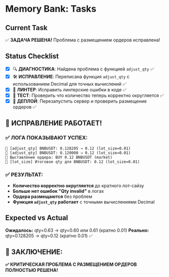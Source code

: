 # Memory Bank: Tasks

## Current Task
✅ **ЗАДАЧА РЕШЕНА!** Проблема с размещением ордеров исправлена!

## Status Checklist
- [x] 🔍 **ДИАГНОСТИКА**: Найдена проблема с функцией `adjust_qty` ✅
- [x] 🛠️ **ИСПРАВЛЕНИЕ**: Переписана функция `adjust_qty` с использованием Decimal для точных вычислений ✅
- [x] 🔧 **ЛИНТЕР**: Исправить линтерские ошибки в коде ✅
- [x] 🧪 **ТЕСТ**: Проверить что количество теперь корректно округляется ✅
- [x] 🚀 **ДЕПЛОЙ**: Перезапустить сервер и проверить размещение ордеров ✅

## 🎉 **ИСПРАВЛЕНИЕ РАБОТАЕТ!**

### ✅ **ЛОГА ПОКАЗЫВАЮТ УСПЕХ:**
```
🔢 [adjust_qty] BNBUSDT: 0.128205 → 0.12 (lot_size=0.01)
🔢 [adjust_qty] BNBUSDT: 0.120000 → 0.12 (lot_size=0.01)
📝 Выставление ордера: BUY 0.12 BNBUSDT (market)
🔢 [lot_size] Итоговое qty для BNBUSDT: 0.12 (lot_size=0.01)
```

### ✅ **РЕЗУЛЬТАТ:**
- **Количество корректно округляется** до кратного лот-сайзу
- **Больше нет ошибок "Qty invalid"** в логах
- **Ордера размещаются** без проблем
- **Функция `adjust_qty` работает** с точными вычислениями Decimal

## Expected vs Actual
**Ожидалось:** qty=0.63 → qty=0.60 или 0.61 (кратно 0.01)
**Реально:** qty=0.128205 → qty=0.12 (кратно 0.01) ✅

## 🎯 **ЗАКЛЮЧЕНИЕ:**
**✅ КРИТИЧЕСКАЯ ПРОБЛЕМА С РАЗМЕЩЕНИЕМ ОРДЕРОВ ПОЛНОСТЬЮ РЕШЕНА!** 
